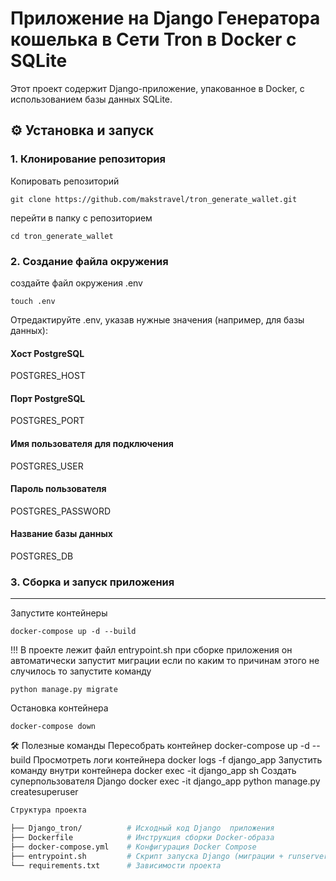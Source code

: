 # Приложение на Django Генератора кошелька в Сети Tron в Docker с SQLite

Этот проект содержит Django-приложение, упакованное в Docker, с использованием базы данных SQLite.

## ⚙️ Установка и запуск

### 1. Клонирование репозитория
Копировать репозиторий
```
git clone https://github.com/makstravel/tron_generate_wallet.git
```
перейти в папку с репозиторием
```
cd tron_generate_wallet
```
### 2. Создание файла окружения
создайте файл окружения .env
```
touch .env
```

Отредактируйте .env, указав нужные значения (например, для базы данных):

####  Хост PostgreSQL
POSTGRES_HOST
####  Порт PostgreSQL
POSTGRES_PORT
####  Имя пользователя для подключения
POSTGRES_USER
####  Пароль пользователя
POSTGRES_PASSWORD
####  Название базы данных
POSTGRES_DB


### 3. Сборка и запуск приложения
---
Запустите контейнеры

```
docker-compose up -d --build
```

!!! В проекте лежит файл entrypoint.sh при сборке приложения он автоматически запустит миграции
если по каким то причинам этого не случилось то запустите команду

```
python manage.py migrate 
```
Остановка контейнера

```
docker-compose down
```

🛠️ Полезные команды
Пересобрать контейнер	docker-compose up -d --build
Просмотреть логи контейнера	docker logs -f django_app
Запустить команду внутри контейнера	docker exec -it django_app sh
Создать суперпользователя Django	docker exec -it django_app python manage.py createsuperuser

```sh
Структура проекта

├── Django_tron/          # Исходный код Django  приложения
├── Dockerfile            # Инструкция сборки Docker-образа
├── docker-compose.yml    # Конфигурация Docker Compose
├── entrypoint.sh         # Скрипт запуска Django (миграции + runserver)
└── requirements.txt      # Зависимости проекта
